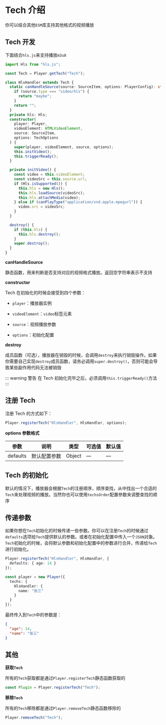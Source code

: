 # Tech 介绍

你可以结合其他`ESM`库支持其他格式的视频播放

## Tech 开发

下面结合`hls.js`来支持播放`m3u8`

```typescript
import Hls from "hls.js";

const Tech = Player.getTech("Tech");

class HlsHandler extends Tech {
  static canHandleSource(source: SourceItem, options: PlayerConfig): string {
    if (source.type === "video/hls") {
      return "maybe";
    }
    return "";
  }
  private hls: Hls;
  constructor(
    player: Player,
    videoElement: HTMLVideoElement,
    source: SourceItem,
    options: TechOptions
  ) {
    super(player, videoElement, source, options);
    this.initVideo();
    this.triggerReady();
  }

  private initVideo() {
    const video = this.videoElement;
    const videoSrc = this.source.url;
    if (Hls.isSupported()) {
      this.hls = new Hls();
      this.hls.loadSource(videoSrc);
      this.hls.attachMedia(video);
    } else if (canPlayType("application/vnd.apple.mpegurl")) {
      video.src = videoSrc;
    }
  }

  destroy() {
    if (this.hls) {
      this.hls.destroy();
    }
    super.destroy();
  }
}
```

**canHandleSource**

静态函数，用来判断是否支持对应的视频格式播放。返回空字符串表示不支持

**constructor**

Tech 在初始化的时候会接受到四个参数：

- `player`：播放器实例

- `videoElement`：`video`标签元素

- `source`：视频播放参数

- `options`：初始化配置

**destroy**

成员函数（可选），播放器在销毁的时候，会调用`destroy`来执行销毁操作。如果你需要自己实现`destroy`成员函数，请务必调用`super.destroy()`，否则可能会导致某些副作用代码无法被销毁

::: warning 警告
在 Tech 初始化完毕之后，必须调用`this.triggerReady()`方法
:::

## 注册 Tech

注册 Tech 的方式如下：

```typescript
Player.registerTech("HlsHandler", HlsHandler, options);
```

**options 参数格式**

| 参数     | 说明         | 类型   | 可选值 | 默认值 |
| -------- | ------------ | ------ | ------ | ------ |
| defaults | 默认配置参数 | Object | —      | —      |

## Tech 的初始化

默认的情况下，播放器会根据`Tech`的注册顺序，顺序查找，从中找出一个合适的`Tech`来处理视频的播放。当然你也可以使用`techsOrder`配置参数来调整查找的顺序

## 传递参数

如果你想在`Tech`初始化的时候传递一些参数。你可以在注册`Tech`的时候通过`defaults`选项给`Tech`提供默认的参数。或者在初始化配置中传入一个`JSON`对象。`Tech`初始化的时候，会将默认参数和初始化配置中的参数进行合并，传递给`Tech`进行初始化。

```typescript
Player.registerTech("HlsHandler", HlsHandler, {
  defaults: { age: 14 }
});
```

```typescript
const player = new Player({
  techs: {
    HlsHandler: {
      name: "张三"
    }
  }
});
```

最终传入到`Tech`中的参数是：

```json
{
  "age": 14,
  "name": "张三"
}
```

## 其他

**获取`Tech`**

所有的`Tech`获取都是通过`Player.registerTech`静态函数获取的

```typescript
const Plugin = Player.registerTech("Tech");
```

**移除`Tech`**

所有的`Tech`移除都是通过`Player.removeTech`静态函数移除的

```typescript
Player.removeTech("Tech");
```
